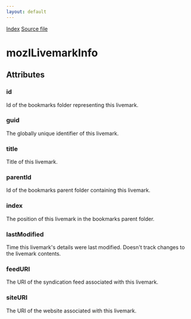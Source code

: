 ```yaml
---
layout: default
---
```

<div id='links'><a href="../index.html">Index</a>
<a href="http://dxr.mozilla.org/mozilla-central/source/toolkit/components/places/mozIAsyncLivemarks.idl">Source file</a>
</div>

# mozILivemarkInfo #

## Attributes ##

### id ###
  
Id of the bookmarks folder representing this livemark.  
  

### guid ###
  
The globally unique identifier of this livemark.  
  

### title ###
  
Title of this livemark.  
  

### parentId ###
  
Id of the bookmarks parent folder containing this livemark.  
  

### index ###
  
The position of this livemark in the bookmarks parent folder.  
  

### lastModified ###
  
Time this livemark's details were last modified.  Doesn't track changes to  
the livemark contents.  
  

### feedURI ###
  
The URI of the syndication feed associated with this livemark.  
  

### siteURI ###
  
The URI of the website associated with this livemark.  
  
